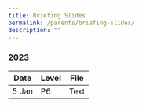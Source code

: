 ```yaml
---
title: Briefing Slides
permalink: /parents/briefing-slides/
description: ""
---
```

### **2023**



| Date | Level | File |
| -------- | -------- | -------- |
| 5 Jan     | P6     | Text     |

